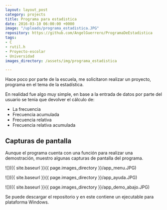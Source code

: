 ```yaml
---
layout: layout_post
category: projects
title: Programa para estadistica
date: 2016-03-10 06:00:00 +0000
image: "/uploads/programa_estadistica.JPG"
repository: https://github.com/AngelGuerrero/ProgramaDeEstadistica
tags:
- C
- rutil.h
- Proyecto-escolar
- Universidad
images_directory: /assets/img/programa_estadistica

---
```

Hace poco por parte de la escuela, me solicitaron realizar un proyecto, programa en el tema de la estadística.

En realidad fue algo muy simple, en base a la entrada de datos por parte del usuario se tenia que devolver el cálculo de:

* La frecuencia
* Frecuencia acumulada
* Frecuencia relativa
* Frecuencia relativa acumulada

## Capturas de pantalla

Aunque el programa cuenta con una función para realizar una demostración, muestro algunas capturas de pantalla del programa.

![]({{ site.baseurl }}{{ page.images_directory }}/app_menu.JPG)

![]({{ site.baseurl }}{{ page.images_directory }}/app_ayuda.JPG)

  
![]({{ site.baseurl }}{{ page.images_directory }}/app_demo_abajo.JPG)

Se puede descargar el repositorio y en este contiene un ejecutable para plataforma Windows.